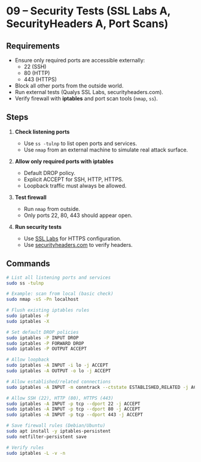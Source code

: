 # 09 – Security Tests (SSL Labs A, SecurityHeaders A, Port Scans)

## Requirements
- Ensure only required ports are accessible externally:
  - 22 (SSH)  
  - 80 (HTTP)  
  - 443 (HTTPS)  
- Block all other ports from the outside world.
- Run external tests (Qualys SSL Labs, securityheaders.com).
- Verify firewall with **iptables** and port scan tools (`nmap`, `ss`).

## Steps
1. **Check listening ports**  
   - Use `ss -tulnp` to list open ports and services.  
   - Use `nmap` from an external machine to simulate real attack surface.  

2. **Allow only required ports with iptables**  
   - Default DROP policy.  
   - Explicit ACCEPT for SSH, HTTP, HTTPS.  
   - Loopback traffic must always be allowed.  

3. **Test firewall**  
   - Run `nmap` from outside.  
   - Only ports 22, 80, 443 should appear open.  

4. **Run security tests**  
   - Use [SSL Labs](https://www.ssllabs.com/ssltest/) for HTTPS configuration.  
   - Use [securityheaders.com](https://securityheaders.com/) to verify headers.  

## Commands
```bash
# List all listening ports and services
sudo ss -tulnp

# Example: scan from local (basic check)
sudo nmap -sS -Pn localhost

# Flush existing iptables rules
sudo iptables -F
sudo iptables -X

# Set default DROP policies
sudo iptables -P INPUT DROP
sudo iptables -P FORWARD DROP
sudo iptables -P OUTPUT ACCEPT

# Allow loopback
sudo iptables -A INPUT -i lo -j ACCEPT
sudo iptables -A OUTPUT -o lo -j ACCEPT

# Allow established/related connections
sudo iptables -A INPUT -m conntrack --ctstate ESTABLISHED,RELATED -j ACCEPT

# Allow SSH (22), HTTP (80), HTTPS (443)
sudo iptables -A INPUT -p tcp --dport 22 -j ACCEPT
sudo iptables -A INPUT -p tcp --dport 80 -j ACCEPT
sudo iptables -A INPUT -p tcp --dport 443 -j ACCEPT

# Save firewall rules (Debian/Ubuntu)
sudo apt install -y iptables-persistent
sudo netfilter-persistent save

# Verify rules
sudo iptables -L -v -n
